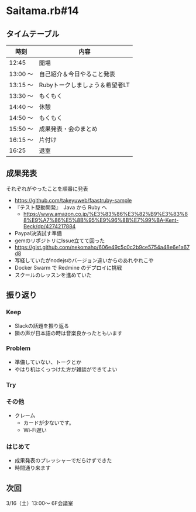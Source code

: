 # Saitama.rb#14

## タイムテーブル

| 時刻 | 内容 |
| --- | --- |
| 12:45 | 開場 |
| 13:00 ～  | 自己紹介＆今日やること発表 |
| 13:15 ～ | Rubyトークしましょう＆希望者LT |
| 13:30 ～ | もくもく |
| 14:40 ～ | 休憩 |
| 14:50 ～ | もくもく |
| 15:50 ～ | 成果発表・会のまとめ |
| 16:15 ～ | 片付け |
| 16:25 | 退室 |

## 成果発表

それぞれがやったことを順番に発表

- https://github.com/takeyuweb/faastruby-sample
- 『テスト駆動開発』　Java から Ruby へ
  - https://www.amazon.co.jp/%E3%83%86%E3%82%B9%E3%83%88%E9%A7%86%E5%8B%95%E9%96%8B%E7%99%BA-Kent-Beck/dp/4274217884
- Paypal決済試す準備
- gemのリポジトリにIssue立てて回った
- https://gist.github.com/nekomaho/606e49c5c0c2b9ce5754a48e6e1a67d8
- 写経していたがnodejsのバージョン違いからのあれやれこや
- Docker Swarm で Redmine のデプロイに挑戦
- スクールのレッスンを進めていた

## 振り返り

### Keep
- Slackの話題を振り返る
- 隣の声が日本語の時は音楽良かったともいます

### Problem
- 準備していない、トークとか
- やはり机はくっつけた方が雑談ができてよい

### Try

### その他

- クレーム
  - カードが少ないです。
  - Wi-Fi遅い

### はじめて

- 成果発表のプレッシャーでだらけずできた
- 時間通り来ます


## 次回

3/16（土）13:00～ 6F会議室
